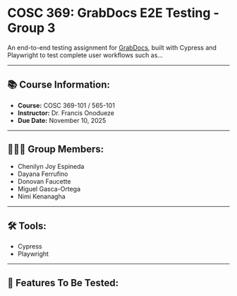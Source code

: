 # COSC 369: GrabDocs E2E Testing - Group 3

An end-to-end testing assignment for [GrabDocs](https://grabdocs.com/), built with Cypress and Playwright to test complete user workflows such as...

---

## 📚 Course Information:
- **Course:** COSC 369-101 / 565-101
- **Instructor:** Dr. Francis Onodueze
- **Due Date:** November 10, 2025

---

## 🧑‍🧑‍🧒 Group Members:
- Chenilyn Joy Espineda
- Dayana Ferrufino
- Donovan Faucette
- Miguel Gasca-Ortega
- Nimi Kenanagha

---

## 🛠️ Tools:
- Cypress
- Playwright

---

## ️🌟 Features To Be Tested:

